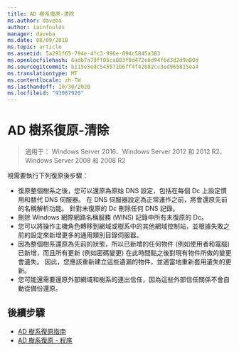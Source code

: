 ```yaml
---
title: AD 樹系復原-清除
ms.author: daveba
author: iainfoulds
manager: daveba
ms.date: 08/09/2018
ms.topic: article
ms.assetid: 5a291f65-794e-4fc3-996e-094c5845a383
ms.openlocfilehash: 6adb7a79ff05ca803f0d472e6d94f6d3d2d9a80d
ms.sourcegitcommit: b115e5edc545571b6ff4f42082cc3ed965815ea4
ms.translationtype: MT
ms.contentlocale: zh-TW
ms.lasthandoff: 10/30/2020
ms.locfileid: "93067920"
---
```

# <a name="ad-forest-recovery---cleanup"></a>AD 樹系復原-清除

>適用于： Windows Server 2016、Windows Server 2012 和 2012 R2、Windows Server 2008 和 2008 R2

 視需要執行下列復原後步驟：

- 復原整個樹系之後，您可以還原為原始 DNS 設定，包括在每個 Dc 上設定慣用和替代 DNS 伺服器。 在 DNS 伺服器設定為正常運作之前，將會還原先前的名稱解析功能。 針對未復原的 Dc 刪除任何 DNS 記錄。
- 刪除 Windows 網際網路名稱服務 (WINS) 記錄中所有未復原的 Dc。
- 您可以將操作主機角色轉移到網域或樹系中的其他網域控制站，並根據失敗之前的設定來新增更多的通用類別目錄伺服器。
- 因為整個樹系還原為先前的狀態，所以已新增的任何物件 (例如使用者和電腦) 已新增，而且所有更新 (例如密碼變更) 在此時間點之後對現有物件所做的變更會遺失。 因此，您應該重新建立這些遺漏的物件，並適當地重新套用遺失的更新。
- 您可能還需要還原外部網域和樹系的連出信任，因為這些外部信任關係不會自動從備份還原。

## <a name="next-steps"></a>後續步驟

- [AD 樹系復原指南](AD-Forest-Recovery-Guide.md)
- [AD 樹系復原 - 程序](AD-Forest-Recovery-Procedures.md)
